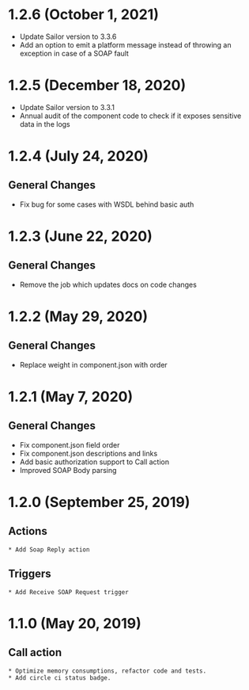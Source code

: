 # 1.2.6 (October 1, 2021)
* Update Sailor version to 3.3.6
* Add an option to emit a platform message instead of throwing an exception in case of a SOAP fault

# 1.2.5 (December 18, 2020)
* Update Sailor version to 3.3.1
* Annual audit of the component code to check if it exposes sensitive data in the logs

# 1.2.4 (July 24, 2020)
## General Changes
* Fix bug for some cases with WSDL behind basic auth  

# 1.2.3 (June 22, 2020)
## General Changes
* Remove the job which updates docs on code changes 

# 1.2.2 (May 29, 2020)
## General Changes
* Replace weight in component.json with order

# 1.2.1 (May 7, 2020)
## General Changes
* Fix component.json field order
* Fix component.json descriptions and links
* Add basic authorization support to Call action
* Improved SOAP Body parsing
    
# 1.2.0 (September 25, 2019)
## Actions
    * Add Soap Reply action
## Triggers
    * Add Receive SOAP Request trigger

# 1.1.0 (May 20, 2019)
## Call action
    * Optimize memory consumptions, refactor code and tests.
    * Add circle ci status badge.
